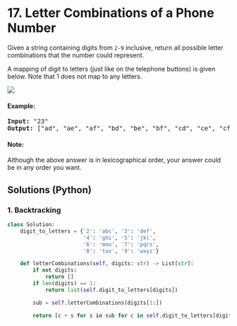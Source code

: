 # 17. Letter Combinations of a Phone Number
Given a string containing digits from `2-9` inclusive, return all possible letter combinations that the number could represent.

A mapping of digit to letters (just like on the telephone buttons) is given below. Note that 1 does not map to any letters.

![](https://upload.wikimedia.org/wikipedia/commons/thumb/7/73/Telephone-keypad2.svg/200px-Telephone-keypad2.svg.png)

#### Example:
<pre>
<strong>Input:</strong> "23"
<strong>Output:</strong> ["ad", "ae", "af", "bd", "be", "bf", "cd", "ce", "cf"].
</pre>

#### Note:
Although the above answer is in lexicographical order, your answer could be in any order you want.

## Solutions (Python)

### 1. Backtracking
```Python
class Solution:
    digit_to_letters = {'2': 'abc', '3': 'def',
                        '4': 'ghi', '5': 'jkl',
                        '6': 'mno', '7': 'pqrs',
                        '8': 'tuv', '9': 'wxyz'}

    def letterCombinations(self, digits: str) -> List[str]:
        if not digits:
            return []
        if len(digits) == 1:
            return list(self.digit_to_letters[digits])

        sub = self.letterCombinations(digits[1:])

        return [c + s for s in sub for c in self.digit_to_letters[digits[0]]]
```
